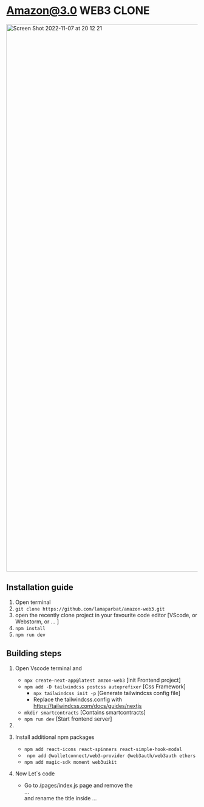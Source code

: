 # Amazon@3.0 WEB3 CLONE
<img width="1440" alt="Screen Shot 2022-11-07 at 20 12 21" src="https://user-images.githubusercontent.com/64581460/200334622-e47c8d01-f8a6-4abb-87a2-3d0b1ef93926.png">



## Installation guide
1. Open terminal
2. `git clone https://github.com/lamaparbat/amazon-web3.git`
3. open the recently clone project in your favourite code editor [VScode, or Webstorm, or ... ]
3. `npm install`
4. `npm run dev`



## Building steps
1. Open Vscode terminal and
   - ` npx create-next-app@latest amzon-web3 `                        [init Frontend project]
   - ` npm add -D tailwindcss postcss autoprefixer `                  [Css Framework]
      - `npx tailwindcss init -p`                  [Generate tailwindcss config file]
      -  Replace the tailwindcss.config with https://tailwindcss.com/docs/guides/nextjs
   - ` mkdir smartcontracts `                                         [Contains smartcontracts]
   -  ` npm run dev `                                                 [Start frontend server]

2. 
   
3. Install additional npm packages
   - ` npm add react-icons react-spinners react-simple-hook-modal `
   - ` npm add @walletconnect/web3-provider @web3auth/web3auth ethers`
   - ` npm add magic-sdk moment web3uikit `
   
4. Now Let`s code
   - Go to /pages/index.js page and remove the <main>...</main> and rename the title inside <head>...</head>
   
